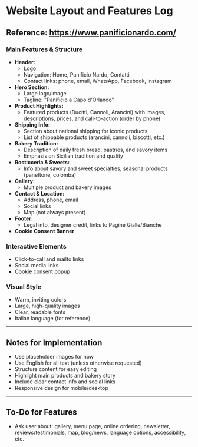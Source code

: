 # Website Layout and Features Log

## Reference: https://www.panificionardo.com/

### Main Features & Structure
- **Header:**
  - Logo
  - Navigation: Home, Panificio Nardo, Contatti
  - Contact links: phone, email, WhatsApp, Facebook, Instagram
- **Hero Section:**
  - Large logo/image
  - Tagline: "Panificio a Capo d'Orlando"
- **Product Highlights:**
  - Featured products (Ducitti, Cannoli, Arancini) with images, descriptions, prices, and call-to-action (order by phone)
- **Shipping Info:**
  - Section about national shipping for iconic products
  - List of shippable products (arancini, cannoli, biscotti, etc.)
- **Bakery Tradition:**
  - Description of daily fresh bread, pastries, and savory items
  - Emphasis on Sicilian tradition and quality
- **Rosticceria & Sweets:**
  - Info about savory and sweet specialties, seasonal products (panettone, colomba)
- **Gallery:**
  - Multiple product and bakery images
- **Contact & Location:**
  - Address, phone, email
  - Social links
  - Map (not always present)
- **Footer:**
  - Legal info, designer credit, links to Pagine Gialle/Bianche
- **Cookie Consent Banner**

### Interactive Elements
- Click-to-call and mailto links
- Social media links
- Cookie consent popup

### Visual Style
- Warm, inviting colors
- Large, high-quality images
- Clear, readable fonts
- Italian language (for reference)

---

## Notes for Implementation
- Use placeholder images for now
- Use English for all text (unless otherwise requested)
- Structure content for easy editing
- Highlight main products and bakery story
- Include clear contact info and social links
- Responsive design for mobile/desktop

---

## To-Do for Features
- Ask user about: gallery, menu page, online ordering, newsletter, reviews/testimonials, map, blog/news, language options, accessibility, etc.
